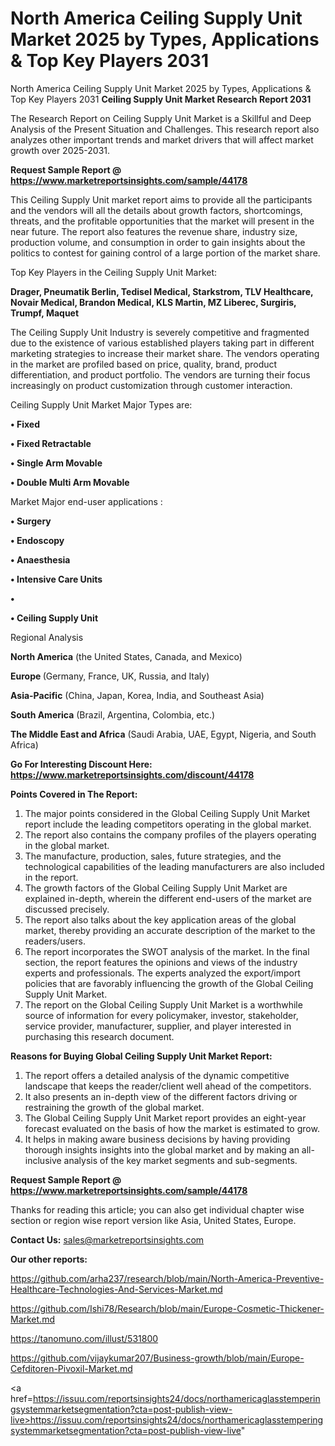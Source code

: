 # North America Ceiling Supply Unit Market 2025 by Types, Applications & Top Key Players 2031
North America Ceiling Supply Unit Market 2025 by Types, Applications & Top Key Players 2031
<strong>Ceiling Supply Unit Market Research Report 2031</strong>

The Research Report on Ceiling Supply Unit Market is a Skillful and Deep Analysis of the Present Situation and Challenges. This research report also analyzes other important trends and market drivers that will affect market growth over 2025-2031.

<strong>Request Sample Report @ <a href=https://www.marketreportsinsights.com/sample/44178>https://www.marketreportsinsights.com/sample/44178</a></strong>

This Ceiling Supply Unit market report aims to provide all the participants and the vendors will all the details about growth factors, shortcomings, threats, and the profitable opportunities that the market will present in the near future. The report also features the revenue share, industry size, production volume, and consumption in order to gain insights about the politics to contest for gaining control of a large portion of the market share.

Top Key Players in the Ceiling Supply Unit Market:

<strong>Drager, Pneumatik Berlin, Tedisel Medical, Starkstrom, TLV Healthcare, Novair Medical, Brandon Medical, KLS Martin, MZ Liberec, Surgiris, Trumpf, Maquet</strong>

The Ceiling Supply Unit Industry is severely competitive and fragmented due to the existence of various established players taking part in different marketing strategies to increase their market share. The vendors operating in the market are profiled based on price, quality, brand, product differentiation, and product portfolio. The vendors are turning their focus increasingly on product customization through customer interaction.

Ceiling Supply Unit Market Major Types are:

<strong>•  Fixed

•  Fixed Retractable

•  Single Arm Movable

•  Double Multi Arm Movable</strong>

Market Major end-user applications :

<strong>•  Surgery

•  Endoscopy

•  Anaesthesia

•  Intensive Care Units

•  

•  Ceiling Supply Unit</strong>

Regional Analysis

</u><strong><b>North America</b></strong> (the United States, Canada, and Mexico)

<strong><b>Europe </b></strong>(Germany, France, UK, Russia, and Italy)

<strong><b>Asia-Pacific</b></strong> (China, Japan, Korea, India, and Southeast Asia)

<strong><b>South America</b></strong> (Brazil, Argentina, Colombia, etc.)

<strong><b>The Middle East and Africa</b></strong> (Saudi Arabia, UAE, Egypt, Nigeria, and South Africa)

<strong>Go For Interesting Discount Here: <a href=https://www.marketreportsinsights.com/discount/44178>https://www.marketreportsinsights.com/discount/44178</a></strong>

<strong>Points Covered in The Report:</strong>
<ol>
  <li>The major points considered in the Global Ceiling Supply Unit Market report include the leading competitors operating in the global market.</li>
  <li>The report also contains the company profiles of the players operating in the global market.</li>
  <li>The manufacture, production, sales, future strategies, and the technological capabilities of the leading manufacturers are also included in the report.</li>
  <li>The growth factors of the Global Ceiling Supply Unit Market are explained in-depth, wherein the different end-users of the market are discussed precisely.</li>
  <li>The report also talks about the key application areas of the global market, thereby providing an accurate description of the market to the readers/users.</li>
  <li>The report incorporates the SWOT analysis of the market. In the final section, the report features the opinions and views of the industry experts and professionals. The experts analyzed the export/import policies that are favorably influencing the growth of the Global Ceiling Supply Unit Market.</li>
  <li>The report on the Global Ceiling Supply Unit Market is a worthwhile source of information for every policymaker, investor, stakeholder, service provider, manufacturer, supplier, and player interested in purchasing this research document.</li>
</ol>
<strong>Reasons for Buying Global Ceiling Supply Unit Market Report:</strong>

<ol>
  <li>The report offers a detailed analysis of the dynamic competitive landscape that keeps the reader/client well ahead of the competitors.</li>
  <li>It also presents an in-depth view of the different factors driving or restraining the growth of the global market.</li>
  <li>The Global Ceiling Supply Unit Market report provides an eight-year forecast evaluated on the basis of how the market is estimated to grow.</li>
  <li>It helps in making aware business decisions by having providing thorough insights insights into the global market and by making an all-inclusive analysis of the key market segments and sub-segments.</li>
</ol>
<strong>Request Sample Report @ <a href=https://www.marketreportsinsights.com/sample/44178>https://www.marketreportsinsights.com/sample/44178</a></strong>


Thanks for reading this article; you can also get individual chapter wise section or region wise report version like Asia, United States, Europe.

<strong>Contact Us:</strong>
sales@marketreportsinsights.com

<strong>Our other reports:</strong>

<a href=https://github.com/arha237/research/blob/main/North-America-Preventive-Healthcare-Technologies-And-Services-Market.md>https://github.com/arha237/research/blob/main/North-America-Preventive-Healthcare-Technologies-And-Services-Market.md</a>

<a href=https://github.com/Ishi78/Research/blob/main/Europe-Cosmetic-Thickener-Market.md>https://github.com/Ishi78/Research/blob/main/Europe-Cosmetic-Thickener-Market.md</a>

<a href=https://tanomuno.com/illust/531800>https://tanomuno.com/illust/531800</a>

<a href=https://github.com/vijaykumar207/Business-growth/blob/main/Europe-Cefditoren-Pivoxil-Market.md>https://github.com/vijaykumar207/Business-growth/blob/main/Europe-Cefditoren-Pivoxil-Market.md</a>

<a href=https://issuu.com/reportsinsights24/docs/northamericaglasstemperingsystemmarketsegmentation?cta=post-publish-view-live>https://issuu.com/reportsinsights24/docs/northamericaglasstemperingsystemmarketsegmentation?cta=post-publish-view-live</a>"
